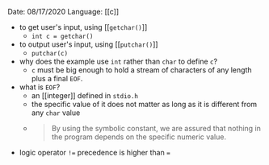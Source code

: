 Date: 08/17/2020
Language: [[c]]

- to get user's input, using [[`getchar()`]]
	- `int c = getchar()`
- to output user's input, using [[`putchar()`]]
	- `putchar(c)`
- why does the example use `int` rather than `char` to define `c`?
	- `c` must be big enough to hold a stream of characters of any length plus a final `EOF`.
- what is `EOF`?
	- an [[integer]] defined in `stdio.h` 
	- the specific value of it does not matter as long as it is different from any `char` value
	- >By using the symbolic constant, we are assured that nothing in the program depends on the specific numeric value.
- logic operator `!=` precedence is higher than `=`
